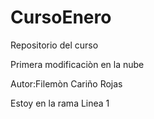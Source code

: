 # CursoEnero
Repositorio del curso

Primera modificaciòn en la nube

Autor:Filemòn Cariño Rojas

Estoy en la rama Linea 1